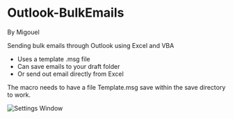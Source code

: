 # Outlook-BulkEmails
By Migouel

Sending bulk emails through Outlook using Excel and VBA
* Uses a template .msg file
* Can save emails to your draft folder
* Or send out email directly from Excel

The macro needs to have a file Template.msg save within the save directory to work.

![Settings Window](https://raw.github.com/migouelBL/Outlook-BulkEmails/master/Screenshot.png)
